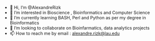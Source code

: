 - 👋 Hi, I’m @AlexandreRizk
- 👀 I’m interested in Bioscience , Bioinformatics and Computer Science
- 🌱 I’m currently learning BASH, Perl and Python as per my degree in Bioinformatics
- 💞️ I’m looking to collaborate on Bioinfarmatics, data analytics projects
- 📫 How to reach me by email : alexandre.rizk@lau.edu

<!---
AlexandreRizk/AlexandreRizk is a ✨ special ✨ repository because its `README.md` (this file) appears on your GitHub profile.
You can click the Preview link to take a look at your changes.
--->
